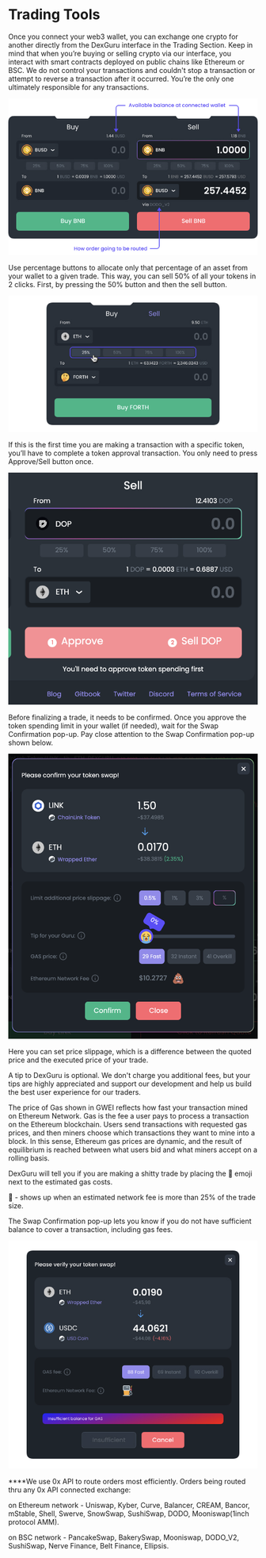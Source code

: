 # Trading Tools

Once you connect your web3 wallet, you can exchange one crypto for another directly from the DexGuru interface in the Trading Section. Keep in mind that when you’re buying or selling crypto via our interface, you interact with smart contracts deployed on public chains like Ethereum or BSC. We do not control your transactions and couldn't stop a transaction or attempt to reverse a transaction after it occurred. You’re the only one ultimately responsible for any transactions.  

![](../.gitbook/assets/image%20%2812%29.png)

Use percentage buttons to allocate only that percentage of an asset from your wallet to a given trade. This way, you can sell 50% of all your tokens in 2 clicks. First, by pressing the 50% button and then the sell button. 

![Percentage buttons](../.gitbook/assets/image%20%286%29.png)

If this is the first time you are making a transaction with a specific token, you’ll have to complete a token approval transaction. You only need to press Approve/Sell button once. 

![Approve/Sell button. You only need to press it once. ](../.gitbook/assets/screen-shot-2021-06-02-at-3.53.46-pm%20%281%29.png)

Before finalizing a trade, it needs to be confirmed. Once you approve the token spending limit in your wallet \(if needed\), wait for the Swap Confirmation pop-up. Pay close attention to the Swap Confirmation pop-up shown below.  


![Swap Confirmation pop-up](../.gitbook/assets/screen-shot-2021-06-02-at-3.51.04-pm.png)

Here you can set price slippage, which is a difference between the quoted price and the executed price of your trade.

A tip to DexGuru is optional. We don't charge you additional fees, but your tips are highly appreciated and support our development and help us build the best user experience for our traders. 

The price of Gas shown in GWEI reflects how fast your transaction mined on Ethereum Network. Gas is the fee a user pays to process a transaction on the Ethereum blockchain. Users send transactions with requested gas prices, and then miners choose which transactions they want to mine into a block. In this sense, Ethereum gas prices are dynamic, and the result of equilibrium is reached between what users bid and what miners accept on a rolling basis.

DexGuru will tell you if you are making a shitty trade by placing the 💩 emoji next to the estimated gas costs. 

💩 - shows up when an estimated network fee is more than 25% of the trade size.

The Swap Confirmation pop-up lets you know if you do not have sufficient balance to cover a transaction, including gas fees. 

![Insufficient balance](../.gitbook/assets/image%20%2811%29.png)

  
****We use 0x API to route orders most efficiently. Orders being routed thru any 0x API connected exchange: 

on Ethereum network - Uniswap, Kyber, Curve, Balancer, CREAM, Bancor, mStable, Shell, Swerve, SnowSwap, SushiSwap, DODO, Mooniswap\(1inch protocol AMM\).

on BSC network - PancakeSwap, BakerySwap, Mooniswap, DODO\_V2, SushiSwap, Nerve Finance, Belt Finance, Ellipsis. 

